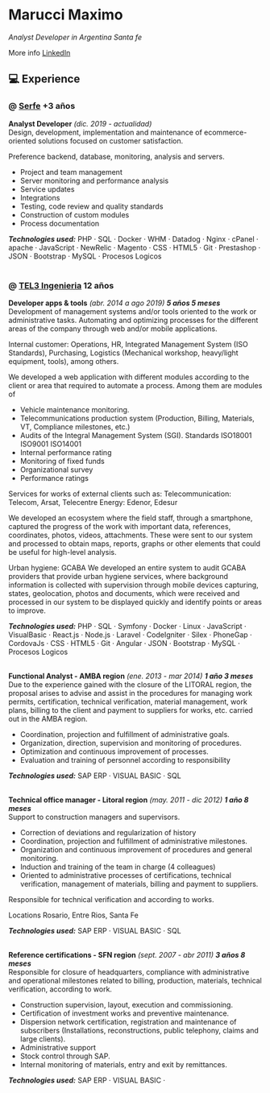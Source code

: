 # Marucci Maximo
_Analyst Developer in Argentina Santa fe_ <br>

More info [LinkedIn](https://www.linkedin.com/in/marucci-maximo/?locale=en_US)

## 💻 Experience 

### @ [Serfe](https://www.linkedin.com/company/serfe-com/) **+3 años**
**Analyst Developer**  _(dic. 2019 - actualidad)_ <br>
 Design, development, implementation and maintenance of ecommerce-oriented solutions focused on customer satisfaction.

 Preference backend, database, monitoring, analysis and servers.

  - Project and team management
  - Server monitoring and performance analysis
  - Service updates
  - Integrations
  - Testing, code review and quality standards
  - Construction of custom modules
  - Process documentation

**_Technologies used:_** PHP · SQL · Docker · WHM · Datadog · Nginx · cPanel · apache · JavaScript · NewRelic · Magento · CSS · HTML5 · Git · Prestashop · JSON · Bootstrap · MySQL · Procesos Logicos
<br><br>

### @ [TEL3 Ingenieria](https://www.linkedin.com/company/tel-3-sa/) **12 años**
**Developer apps & tools** _(abr. 2014 a ago 2019) **5 años 5 meses**_ <br>
Development of management systems and/or tools oriented to the work or administrative tasks. Automating and optimizing processes for the different areas of the company through web and/or mobile applications.

Internal customer: Operations, HR, Integrated Management System (ISO Standards), Purchasing, Logistics (Mechanical workshop, heavy/light equipment, tools), among others.

We developed a web application with different modules according to the client or area that required to automate a process. Among them are modules of
- Vehicle maintenance monitoring.
- Telecommunications production system (Production, Billing, Materials, VT, Compliance milestones, etc.)
- Audits of the Integral Management System (SGI). Standards ISO18001 ISO9001 ISO14001
- Internal performance rating
- Monitoring of fixed funds
- Organizational survey
- Performance ratings

Services for works of external clients such as:
Telecommunication: Telecom, Arsat, Telecentre
Energy: Edenor, Edesur

We developed an ecosystem where the field staff, through a smartphone, captured the progress of the work with important data, references, coordinates, photos, videos, attachments. These were sent to our system and processed to obtain maps, reports, graphs or other elements that could be useful for high-level analysis.

Urban hygiene: GCABA
We developed an entire system to audit GCABA providers that provide urban hygiene services, where background information is collected with supervision through mobile devices capturing, states, geolocation, photos and documents, which were received and processed in our system to be displayed quickly and identify points or areas to improve.

**_Technologies used:_** PHP · SQL · Symfony · Docker · Linux · JavaScript · VisualBasic · React.js · Node.js · Laravel · CodeIgniter · Silex · PhoneGap · CordovaJs · CSS · HTML5 · Git · Angular · JSON · Bootstrap · MySQL · Procesos Logicos
<br><br>

**Functional Analyst - AMBA region** _(ene. 2013 - mar 2014) **1 año 3 meses**_ <br>
Due to the experience gained with the closure of the LITORAL region, the proposal arises to advise and assist in the procedures for managing work permits, certification, technical verification, material management, work plans, billing to the client and payment to suppliers for works, etc. carried out in the AMBA region.

  - Coordination, projection and fulfillment of administrative goals.
  - Organization, direction, supervision and monitoring of procedures.
  - Optimization and continuous improvement of processes.
  - Evaluation and training of personnel according to responsibility

**_Technologies used:_** SAP ERP · VISUAL BASIC · SQL 
<br><br>

**Technical office manager - Litoral region** _(may. 2011 - dic 2012) **1 año 8 meses**_ <br>
Support to construction managers and supervisors.

  - Correction of deviations and regularization of history
  - Coordination, projection and fulfillment of administrative milestones.
  - Organization and continuous improvement of procedures and general monitoring.
  - Induction and training of the team in charge (4 colleagues)
  - Oriented to administrative processes of certifications, technical verification, management of materials, billing and payment to suppliers.

Responsible for technical verification and according to works.

Locations Rosario, Entre Rios, Santa Fe

**_Technologies used:_** SAP ERP · VISUAL BASIC · SQL
<br><br>

**Reference certifications -  SFN region** _(sept. 2007 - abr 2011) **3 años 8 meses**_ <br>
Responsible for closure of headquarters, compliance with administrative and operational milestones related to billing, production, materials, technical verification, according to work.

  - Construction supervision, layout, execution and commissioning.
  - Certification of investment works and preventive maintenance.
  - Dispersion network certification, registration and maintenance of subscribers (Installations, reconstructions, public telephony, claims and large clients).
  - Administrative support
  - Stock control through SAP.
  - Internal monitoring of materials, entry and exit by remittances.

**_Technologies used:_** SAP ERP · VISUAL BASIC · 
<br><br>


